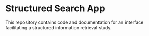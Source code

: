 # Structured Search App
This repository contains code and documentation for an interface facilitating a structured information retrieval study. 
